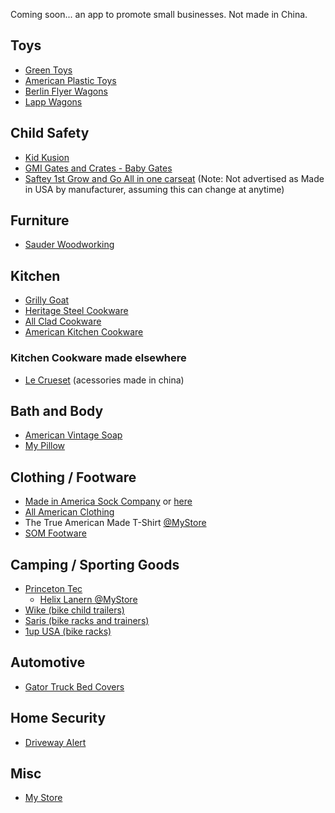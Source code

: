 Coming soon... an app to promote small businesses.  Not made in China.

## Toys
  - [Green Toys](https://www.greentoys.com)
  - [American Plastic Toys](https://americanplastictoys.com)
  - [Berlin Flyer Wagons](https://premierwagons.com)
  - [Lapp Wagons](https://lappwagons.com/product/wagon-sun-top/)

## Child Safety
  - [Kid Kusion](https://www.kidkusion.com)
  - [GMI Gates and Crates - Baby Gates](https://www.gmigates.com/baby-gates)
  - [Saftey 1st Grow and Go All in one carseat](https://www.safety1st.com/grow-and-go) (Note: Not advertised as Made in USA by manufacturer, assuming this can change at anytime)

## Furniture
  - [Sauder Woodworking](https://www.sauder.com)

## Kitchen
  - [Grilly Goat](https://grillygoat.godaddysites.com)
  - [Heritage Steel Cookware](https://heritagesteel.us)
  - [All Clad Cookware](https://all-clad.com)
  - [American Kitchen Cookware](https://americankitchencookware.com)
  ### Kitchen Cookware made elsewhere
  - [Le Crueset](https://www.lecreuset.com) (acessories made in china)

## Bath and Body
  - [American Vintage Soap](https://avsoapco.com)
  - [My Pillow](https://www.mypillow.com)

## Clothing / Footware
  - [Made in America Sock Company](https://madeinamericasockcompany.com) or [here](https://www.mypillow.com/made-in-america-socks.html)
  - [All American Clothing](https://www.allamericanclothing.com)
  - The True American Made T-Shirt [@MyStore](https://www.mypillow.com/the-true-american-made-t-shirt.html)
  - [SOM Footware](https://www.somfootwear.com)

## Camping / Sporting Goods
  - [Princeton Tec](https://princetontec.com)
    - [Helix Lanern @MyStore](https://www.mypillow.com/princeton-tec-led-helix-lantern.html)
  - [Wike (bike child trailers)](https://wicycle.com/products/bike-trailers/junior-bicycle-trailer)
  - [Saris (bike racks and trainers)](https://www.saris.com)
  - [1up USA (bike racks)](https://www.1up-usa.com)

## Automotive
  - [Gator Truck Bed Covers](https://gatorcovers.com/about)

## Home Security
  - [Driveway Alert](https://drivewayalert.com)

## Misc
- [My Store](https://www.mystore.com)

